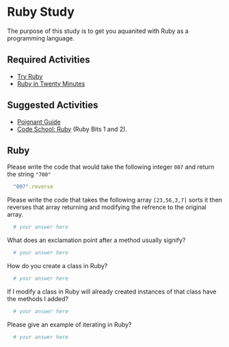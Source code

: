 # Ruby Study

The purpose of this study is to get you aquanited with Ruby as a programming
language.

## Required Activities

-   [Try Ruby](http://tryruby.org/)
-   [Ruby in Twenty Minutes](https://www.ruby-lang.org/en/documentation/quickstart/)

## Suggested Activities

-   [Poignant Guide](http://poignant.guide/)
-   [Code School: Ruby](https://www.codeschool.com/learn/ruby) (Ruby Bits 1 and 2).

## Ruby

Please write the code that would take the following integer `007` and return the
string `"700"`

```ruby
  "007".reverse
```

Please write the code that takes the following array `[23,56,3,7]` sorts it
then reverses that array returning and modifying the refrence to the original
array.

```ruby
  # your answer here
```

What does an exclamation point after a method usually signify?

```ruby
  # your answer here
```

How do you create a class in Ruby?

```ruby
  # your answer here
```

If I modify a class in Ruby will already created instances of that class have
the methods I added?

```ruby
  # your answer here
```

Please give an example of iterating in Ruby?

```ruby
  # your answer here
```
